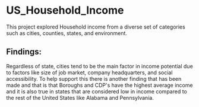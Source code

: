 # US_Household_Income

This project explored Household income from a diverse set of categories such as cities, counties, states, and environment.

<h2>Findings:</h2>
Regardless of state, cities tend to be the main factor in income potential due to factors like size of job market, company headquarters, and social accessibility. To help support this there is another finding that has been made and that is that Boroughs and CDP's have the highest average income and it is also true in states that are considered low in income compared to the rest of the United States like Alabama and Pennsylvania.

